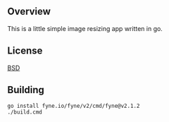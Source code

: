 ## Overview 

This is a little simple image resizing app written in go.  

## License

[BSD](./LICENSE)

## Building

```shell
go install fyne.io/fyne/v2/cmd/fyne@v2.1.2
./build.cmd
```

